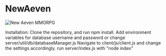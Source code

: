 # NewAeven
![New Aeven MMORPG](https://cdn.discordapp.com/attachments/666281546722050058/699024683764285542/inventory_mockup.png)

Installation:
Clone the repository, and run npm install.
Add environment variables for database username and password or change server/util/db/databaseManager.js
Navigate to client/js/client.js and change the settings accordingly.
run server/index.js with "node index" 

